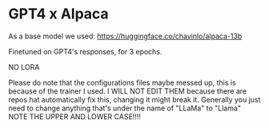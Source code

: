 # GPT4 x Alpaca

As a base model we used: https://huggingface.co/chavinlo/alpaca-13b

Finetuned on GPT4's responses, for 3 epochs.

NO LORA

Please do note that the configurations files maybe messed up, this is because of the trainer I used. I WILL NOT EDIT THEM because there are repos hat automatically fix this, changing it might break it. Generally you just need to change anything that's under the name of "LLaMa" to "Llama" NOTE THE UPPER AND LOWER CASE!!!!